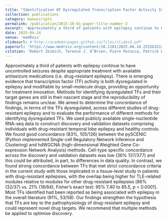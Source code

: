 ```yaml
---
title: "Identification Of Dysregulated Transcription Factor Activity In Temporal Lobe Epilepsy"
collection: publications
category: manuscripts
permalink: /publication/2015-10-01-paper-title-number-3
excerpt: 'Approximately a third of patients with epilepsy continue to have uncontrolled seizures despite appropriate treatment with available antiseizure medications (i.e. drug-resistant epilepsy). There is emerging evidence that transcription factor (TF) activity is both dysregulated in epilepsy and modifiable by small-molecule drugs, providing an opportunity for treatment innovation. Methods for identifying dysregulated TFs and their target genes are still in their nascent stage and the reproducibility of findings remains unclear. We aimed to determine the concordance of findings, in terms of the TFs dysregulated, across different studies of drug-resistant epilepsy and to evaluate the performance of different methods for identifying dysregulated TFs. We used publicly available single-nucleotide RNA-seq data to construct discovery and validation datasets comprising individuals with drug-resistant temporal lobe epilepsy and healthy controls. We found good concordance (83%, 105/126) between the pySCENIC (Python implemented Single-cell Regulatory Network Inference and Clustering) and hdWGCNA (high-dimensional Weighted Gene Co-expression Network Analysis) methods. Cell-type specific concordance across the discovery and validation datasets was low (36% 137/377) and this could be attributed, in part, to differences in data quality. In contrast, we found strong concordance between TFs that met strict concordance criteria in the current study with those implicated in a tissue-level study in patients with drug-resistant epilepsies, with the overlap being higher for TLE-related modules relative to modules for other drug-resistant epilepsies [86% (32/37) vs. 21% (18/84), Fisher’s exact test: 95% 7.40 to 85.5, p < 0.0001]. Most TFs identified had been reported as being associated with epilepsy in the overall literature (91%, 53/58). Our findings strengthen the hypothesis that TFs are key to the pathophysiology of drug-resistant epilepsy and could represent novel drug targets. We recommend that multiple methods be applied to optimise discovery.'
date: 2025-04-24
venue: 'medRxiv'
slidesurl: #'http://academicpages.github.io/files/slides3.pdf'
paperurl: 'https://www.medrxiv.org/content/10.1101/2025.04.24.25326321v1.full.pdf'
citation: 'Robert Zeibich, Terence J. O’Brien, Piero Perucca, Patrick Kwan, Alison Anderson. Identification of dysregulated transcription factor activity in temporal lobe epilepsy. <i>Preprint: medRxiv.</i> 2025 Apr 24. <a href="https://doi.org/10.1101/2025.04.24.25326321." target="_blank">View article online</a>.'
---
```


Approximately a third of patients with epilepsy continue to have uncontrolled seizures despite appropriate treatment with available antiseizure medications (i.e. drug-resistant epilepsy). There is emerging evidence that transcription factor (TF) activity is both dysregulated in epilepsy and modifiable by small-molecule drugs, providing an opportunity for treatment innovation. Methods for identifying dysregulated TFs and their target genes are still in their nascent stage and the reproducibility of findings remains unclear. We aimed to determine the concordance of findings, in terms of the TFs dysregulated, across different studies of drug-resistant epilepsy and to evaluate the performance of different methods for identifying dysregulated TFs. We used publicly available single-nucleotide RNA-seq data to construct discovery and validation datasets comprising individuals with drug-resistant temporal lobe epilepsy and healthy controls. We found good concordance (83%, 105/126) between the pySCENIC (Python implemented Single-cell Regulatory Network Inference and Clustering) and hdWGCNA (high-dimensional Weighted Gene Co-expression Network Analysis) methods. Cell-type specific concordance across the discovery and validation datasets was low (36% 137/377) and this could be attributed, in part, to differences in data quality. In contrast, we found strong concordance between TFs that met strict concordance criteria in the current study with those implicated in a tissue-level study in patients with drug-resistant epilepsies, with the overlap being higher for TLE-related modules relative to modules for other drug-resistant epilepsies [86% (32/37) vs. 21% (18/84), Fisher’s exact test: 95% 7.40 to 85.5, p < 0.0001]. Most TFs identified had been reported as being associated with epilepsy in the overall literature (91%, 53/58). Our findings strengthen the hypothesis that TFs are key to the pathophysiology of drug-resistant epilepsy and could represent novel drug targets. We recommend that multiple methods be applied to optimise discovery.